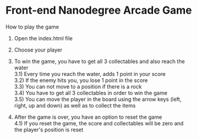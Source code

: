 Front-end Nanodegree Arcade Game
====================================

How to play the game

1) Open the index.html file

2) Choose your player

3) To win the game, you have to get all 3 collectables and also reach the water <br />
	3.1) Every time you reach the water, adds 1 point in your score <br />
	3.2) If the enemy hits you, you lose 1 point in the score <br />
	3.3) You can not move to a position if there is a rock <br />
	3.4) You have to get all 3 collectables in order to win the game <br />
	3.5) You can move the player in the board using the arrow keys (left, right, up and down) as well as to collect the items

4) After the game is over, you have an option to reset the game <br />
	4.1) If you reset the game, the score and collectables will be zero and the player's position is reset
